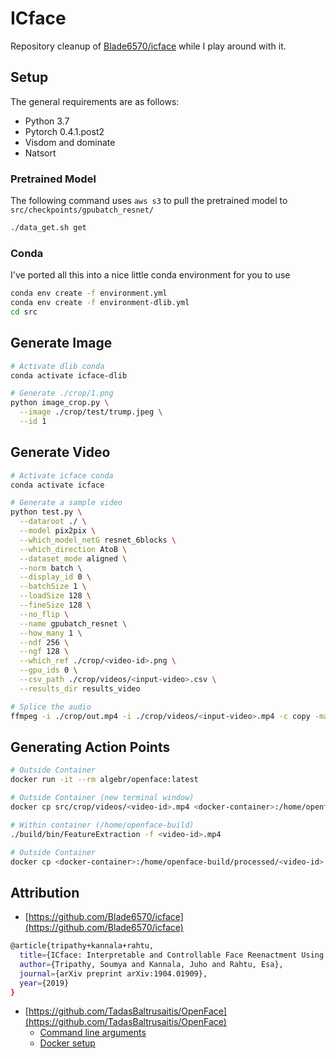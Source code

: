 # ICface

Repository cleanup of [Blade6570/icface](https://github.com/Blade6570/icface) while I play around with it.

## Setup

The general requirements are as follows:

- Python 3.7
- Pytorch 0.4.1.post2
- Visdom and dominate
- Natsort

### Pretrained Model

The following command uses `aws s3` to pull the pretrained model to `src/checkpoints/gpubatch_resnet/`

```bash
./data_get.sh get
```

### Conda

I've ported all this into a nice little conda environment for you to use

```bash
conda env create -f environment.yml
conda env create -f environment-dlib.yml
cd src
```

## Generate Image

```bash
# Activate dlib conda
conda activate icface-dlib

# Generate ./crop/1.png
python image_crop.py \
  --image ./crop/test/trump.jpeg \
  --id 1
```

## Generate Video

```bash
# Activate icface conda
conda activate icface

# Generate a sample video
python test.py \
  --dataroot ./ \
  --model pix2pix \
  --which_model_netG resnet_6blocks \
  --which_direction AtoB \
  --dataset_mode aligned \
  --norm batch \
  --display_id 0 \
  --batchSize 1 \
  --loadSize 128 \
  --fineSize 128 \
  --no_flip \
  --name gpubatch_resnet \
  --how_many 1 \
  --ndf 256 \
  --ngf 128 \
  --which_ref ./crop/<video-id>.png \
  --gpu_ids 0 \
  --csv_path ./crop/videos/<input-video>.csv \
  --results_dir results_video

# Splice the audio
ffmpeg -i ./crop/out.mp4 -i ./crop/videos/<input-video>.mp4 -c copy -map 0:0 -map 1:1 -shortest ./crop/out_audio.mp4
```

## Generating Action Points

```bash
# Outside Container
docker run -it --rm algebr/openface:latest

# Outside Container (new terminal window)
docker cp src/crop/videos/<video-id>.mp4 <docker-container>:/home/openface-build

# Within container (/home/openface-build)
./build/bin/FeatureExtraction -f <video-id>.mp4

# Outside Container
docker cp <docker-container>:/home/openface-build/processed/<video-id>.csv src/crop/videos
```

## Attribution

- [https://github.com/Blade6570/icface](https://github.com/Blade6570/icface)

```bash
@article{tripathy+kannala+rahtu,
  title={ICface: Interpretable and Controllable Face Reenactment Using GANs},
  author={Tripathy, Soumya and Kannala, Juho and Rahtu, Esa},
  journal={arXiv preprint arXiv:1904.01909},
  year={2019}
}
```

- [https://github.com/TadasBaltrusaitis/OpenFace](https://github.com/TadasBaltrusaitis/OpenFace)
  - [Command line arguments](https://github.com/TadasBaltrusaitis/OpenFace/wiki/Command-line-arguments)
  - [Docker setup](https://github.com/TadasBaltrusaitis/OpenFace/wiki#quickstart-usage-of-openface-with-docker-thanks-edgar-aroutiounian)